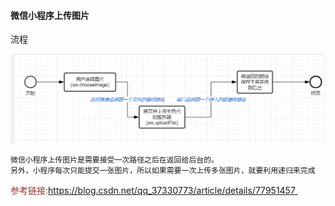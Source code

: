 #### 微信小程序上传图片

流程

<img src="./1.jpg" />

``` 
微信小程序上传图片是需要接受一次路径之后在返回给后台的。
另外，小程序每次只能提交一张图片，所以如果需要一次上传多张图片，就要利用递归来完成
```

<span style="color:#9d3333">参考链接:https://blog.csdn.net/qq_37330773/article/details/77951457 </span>

